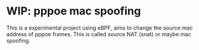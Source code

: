 # WIP: pppoe mac spoofing

This is a experimental project using eBPF, aims to change the source mac address of pppoe frames. This is called source NAT (snat) or maybe mac spoofing.
